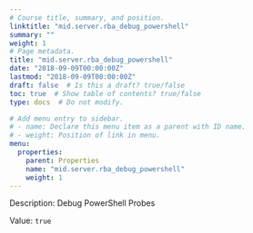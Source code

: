 ```yaml
---
# Course title, summary, and position.
linktitle: "mid.server.rba_debug_powershell"
summary: ""
weight: 1
# Page metadata.
title: "mid.server.rba_debug_powershell"
date: "2018-09-09T00:00:00Z"
lastmod: "2018-09-09T00:00:00Z"
draft: false  # Is this a draft? true/false
toc: true  # Show table of contents? true/false
type: docs  # Do not modify.

# Add menu entry to sidebar.
# - name: Declare this menu item as a parent with ID name.
# - weight: Position of link in menu.
menu:
  properties:
    parent: Properties
    name: "mid.server.rba_debug_powershell"
    weight: 1
---
```


Description: Debug PowerShell Probes


Value: `true`